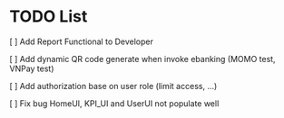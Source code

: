 # TODO List

[ ] Add Report Functional to Developer

[ ] Add dynamic QR code generate when invoke ebanking (MOMO test, VNPay test)

[ ] Add authorization base on user role (limit access, ...)

[ ] Fix bug HomeUI, KPI_UI and UserUI not populate well
